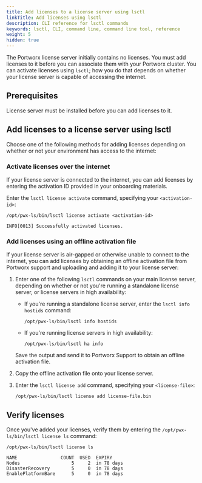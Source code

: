 ```yaml
---
title: Add licenses to a license server using lsctl
linkTitle: Add licenses using lsctl
description: CLI reference for lsctl commands
keywords: lsctl, CLI, command line, command line tool, reference
weight: 5
hidden: true
---
```


The Portworx license server initially contains no licenses. You must add licenses to it before you can associate them with your Portworx cluster. You can activate licenses using `lsctl`; how you do that depends on whether your license server is capable of accessing the internet.

## Prerequisites

License server must be installed before you can add licenses to it.

## Add licenses to a license server using lsctl

Choose one of the following methods for adding licenses depending on whether or not your environment has access to the internet:

### Activate licenses over the internet

If your license server is connected to the internet, you can add licenses by entering the activation ID provided in your onboarding materials.

Enter the `lsctl license activate` command, specifying your `<activation-id>`:

```text
/opt/pwx-ls/bin/lsctl license activate <activation-id>
```
```output
INFO[0013] Successfully activated licenses.
```

<!-- verified -->

### Add licenses using an offline activation file

If your license server is air-gapped or otherwise unable to connect to the internet, you can add licenses by  obtaining an offline activation file from Portworx support and uploading and adding it to your license server:

1. Enter one of the following `lsctl` commands on your main license server, depending on whether or not you're running a standalone license server, or license servers in high availability:

    * If you're running a standalone license server, enter the `lsctl info hostids` command:

        ```text
        /opt/pwx-ls/bin/lsctl info hostids
        ```
    * If you're running license servers in high availability:

        ```text
        /opt/pwx-ls/bin/lsctl ha info
        ```

    Save the output and send it to Portworx Support to obtain an offline activation file.

2. Copy the offline activation file onto your license server.

3. Enter the `lsctl license add` command, specifying your `<license-file>`:

    ```text
    /opt/pwx-ls/bin/lsctl license add license-file.bin
    ```

<!-- not verified -->

## Verify licenses

Once you've added your licenses, verify them by entering the `/opt/pwx-ls/bin/lsctl license ls` command:

```text
/opt/pwx-ls/bin/lsctl license ls
```
```output
NAME                COUNT  USED  EXPIRY
Nodes                   5     2  in 78 days
DisasterRecovery        5     0  in 78 days
EnablePlatformBare      5     0  in 78 days
```

<!-- verified -->
